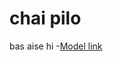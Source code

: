 # chai pilo 
bas  aise hi 
-[Model link](https://app.eraser.io/workspace/V24kR3B6JIQ8nHhpNqmX?origin=share)